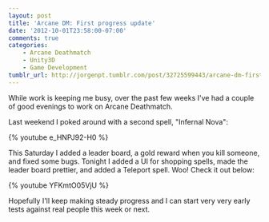 ```yaml
---
layout: post
title: 'Arcane DM: First progress update'
date: '2012-10-01T23:58:00-07:00'
comments: true
categories:
    - Arcane Deathmatch
    - Unity3D
    - Game Development
tumblr_url: http://jorgenpt.tumblr.com/post/32725599443/arcane-dm-first-progress-update
---
```


While work is keeping me busy, over the past few weeks I've had a couple of good evenings to work on Arcane Deathmatch.

Last weekend I poked around with a second spell, "Infernal Nova":

{% youtube e_HNPJ92-H0 %}

This Saturday I added a leader board, a gold reward when you kill someone, and fixed some bugs. Tonight I added a UI for shopping spells, made the leader board prettier, and added a Teleport spell. Woo! Check it out below:

{% youtube YFKmtO05VjU %}

Hopefully I'll keep making steady progress and I can start very very early tests against real people this week or next.
